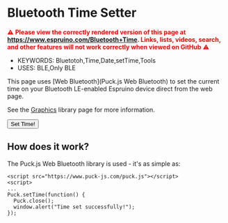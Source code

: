 <!--- Copyright (c) 2019 Gordon Williams, Pur3 Ltd. See the file LICENSE for copying permission. -->
Bluetooth Time Setter
=====================

<span style="color:red">:warning: **Please view the correctly rendered version of this page at https://www.espruino.com/Bluetooth+Time. Links, lists, videos, search, and other features will not work correctly when viewed on GitHub** :warning:</span>

* KEYWORDS: Bluetotoh,Time,Date,setTime,Tools
* USES: BLE,Only BLE

This page uses [Web Bluetooth](Puck.js Web Bluetooth) to set the current time on your Bluetooth LE-enabled Espruino device direct from the web page.

See the [Graphics](/Graphics) library page for more information.

<button id="setTime" type="button" class="btn btn-primary">Set Time!</button>
<script src="https://www.puck-js.com/puck.js"></script>
<script>
// Force HTTPS - needed for web bluetooth
var l = window.location.toString();
if (l.substr(0,7)=="http://" && !window.location.port)
  window.location = "https://"+l.substr(7);

document.getElementById("setTime").addEventListener("click",function() {
  Puck.setTime(function() {
    Puck.close();
    window.alert("Time set successfully!");
  });
});
</script>

How does it work?
-----------------

The Puck.js Web Bluetooth library is used - it's as simple as:

```
<script src="https://www.puck-js.com/puck.js"></script>
<script>
...
Puck.setTime(function() {
  Puck.close();
  window.alert("Time set successfully!");
});
```
